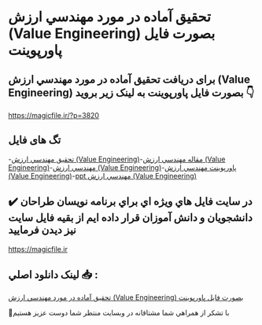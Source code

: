 # تحقیق آماده در مورد مهندسي ارزش (Value Engineering) بصورت فایل پاورپوینت

## برای دریافت تحقیق آماده در مورد مهندسي ارزش (Value Engineering) بصورت فایل پاورپوینت به لینک زیر بروید 👇

https://magicfile.ir/?p=3820

## تگ های فایل

-[تحقیق مهندسي ارزش (Value Engineering)](https://magicfile.ir/product/%d8%aa%d8%ad%d9%82%db%8c%d9%82-%d8%a2%d9%85%d8%a7%d8%af%d9%87-%d8%af%d8%b1-%d9%85%d9%88%d8%b1%d8%af-%d9%85%d9%87%d9%86%d8%af%d8%b3%d9%8a-%d8%a7%d8%b1%d8%b2%d8%b4-%d9%be%d8%a7%d9%88%d8%b1%d9%be%d9%88%db%8c%d9%86%d8%aa/)-[مقاله مهندسي ارزش (Value Engineering)](https://magicfile.ir/product/%d8%aa%d8%ad%d9%82%db%8c%d9%82-%d8%a2%d9%85%d8%a7%d8%af%d9%87-%d8%af%d8%b1-%d9%85%d9%88%d8%b1%d8%af-%d9%85%d9%87%d9%86%d8%af%d8%b3%d9%8a-%d8%a7%d8%b1%d8%b2%d8%b4-%d9%be%d8%a7%d9%88%d8%b1%d9%be%d9%88%db%8c%d9%86%d8%aa/)-[مهندسي ارزش (Value Engineering)](https://magicfile.ir/product/%d8%aa%d8%ad%d9%82%db%8c%d9%82-%d8%a2%d9%85%d8%a7%d8%af%d9%87-%d8%af%d8%b1-%d9%85%d9%88%d8%b1%d8%af-%d9%85%d9%87%d9%86%d8%af%d8%b3%d9%8a-%d8%a7%d8%b1%d8%b2%d8%b4-%d9%be%d8%a7%d9%88%d8%b1%d9%be%d9%88%db%8c%d9%86%d8%aa/)-[پاورپوینت مهندسي ارزش (Value Engineering)](https://magicfile.ir/product/%d8%aa%d8%ad%d9%82%db%8c%d9%82-%d8%a2%d9%85%d8%a7%d8%af%d9%87-%d8%af%d8%b1-%d9%85%d9%88%d8%b1%d8%af-%d9%85%d9%87%d9%86%d8%af%d8%b3%d9%8a-%d8%a7%d8%b1%d8%b2%d8%b4-%d9%be%d8%a7%d9%88%d8%b1%d9%be%d9%88%db%8c%d9%86%d8%aa/)-[ppt مهندسي ارزش (Value Engineering)](https://magicfile.ir/product/%d8%aa%d8%ad%d9%82%db%8c%d9%82-%d8%a2%d9%85%d8%a7%d8%af%d9%87-%d8%af%d8%b1-%d9%85%d9%88%d8%b1%d8%af-%d9%85%d9%87%d9%86%d8%af%d8%b3%d9%8a-%d8%a7%d8%b1%d8%b2%d8%b4-%d9%be%d8%a7%d9%88%d8%b1%d9%be%d9%88%db%8c%d9%86%d8%aa/)

## ✔️ در سايت فايل هاي ويژه اي براي برنامه نويسان طراحان دانشجويان و دانش آموزان قرار داده ايم از بقيه فايل سايت نيز ديدن فرماييد

https://magicfile.ir


## لينک دانلود اصلي 📥 :

[تحقیق آماده در مورد مهندسي ارزش (Value Engineering) بصورت فایل پاورپوینت](https://magicfile.ir/product/%d8%aa%d8%ad%d9%82%db%8c%d9%82-%d8%a2%d9%85%d8%a7%d8%af%d9%87-%d8%af%d8%b1-%d9%85%d9%88%d8%b1%d8%af-%d9%85%d9%87%d9%86%d8%af%d8%b3%d9%8a-%d8%a7%d8%b1%d8%b2%d8%b4-%d9%be%d8%a7%d9%88%d8%b1%d9%be%d9%88%db%8c%d9%86%d8%aa/) 


🙏با تشکر از همراهي شما مشتاقانه در وبسایت منتظر شما دوست عزیز هستیم

